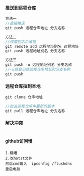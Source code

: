 #### 推送到远程仓库

```js
方法一
//直接推送
git push 远程仓库地址 分支名称		

方法二
//设置别名后推送
git remote add 远程地址别名 远程地址
git push 远程地址别名 分支名称

方法三
git push -u 远程地址别名 分支名称
//-u后会记住远程仓库地址和分支名称
git push
```





#### 远程仓库拉到本地

```js
git clone 仓库地址

//拉去远程仓库中最新的版本
git pull 远程仓库地址 分支名称
```



#### 解决冲突

```

```







#### github访问慢

```
1.翻墙
2.改hotst文件
然后cmd输入  ipconfig /flushdns
重启电脑
```

